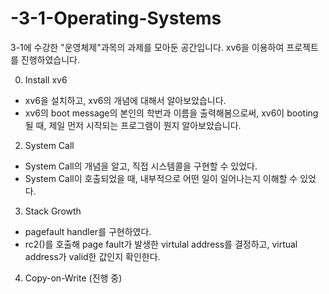 # -3-1-Operating-Systems

3-1에 수강한 "운영체제"과목의 과제를 모아둔 공간입니다.
xv6을 이용하여 프로젝트를 진행하였습니다.

0. Install xv6 
- xv6을 설치하고, xv6의 개념에 대해서 알아보았습니다.
- xv6의 boot message의 본인의 학번과 이름을 출력해봄으로써, xv6이 booting 될 때, 제일 먼저 시작되는 프로그램이 뭔지 알아보았습니다.
2. System Call
- System Call의 개념을 알고, 직접 시스템콜을 구현할 수 있었다.
- System Call이 호출되었을 때, 내부적으로 어떤 일이 일어나는지 이해할 수 있었다.
3. Stack Growth
- pagefault handler를 구현하였다. 
- rc2()를 호출해 page fault가 발생한 virtulal address를 결정하고, virtual address가 valid한 값인지 확인한다.
4. Copy-on-Write (진행 중)
